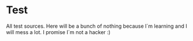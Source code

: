 # Test
All test sources. Here will be a bunch of nothing because I´m learning and I will mess a lot. I promise I´m not a hacker :) 
